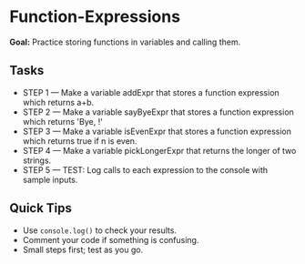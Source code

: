 # Function-Expressions

**Goal:** Practice storing functions in variables and calling them.

## Tasks
- STEP 1 — Make a variable addExpr that stores a function expression which returns a+b.
- STEP 2 — Make a variable sayByeExpr that stores a function expression which returns 'Bye, <name>!'
- STEP 3 — Make a variable isEvenExpr that stores a function expression which returns true if n is even.
- STEP 4 — Make a variable pickLongerExpr that returns the longer of two strings.
- STEP 5 — TEST: Log calls to each expression to the console with sample inputs.

## Quick Tips
- Use `console.log()` to check your results.
- Comment your code if something is confusing.
- Small steps first; test as you go.
